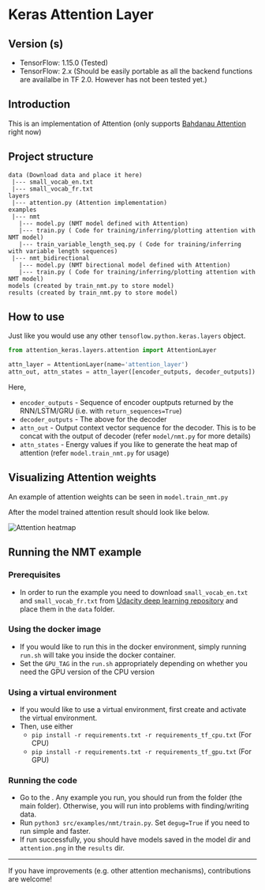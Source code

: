 # Keras Attention Layer

## Version (s)

- TensorFlow: 1.15.0 (Tested)
- TensorFlow: 2.x (Should be easily portable as all the backend functions are availalbe in TF 2.0. However has not been tested yet.)

## Introduction

This is an implementation of Attention (only supports [Bahdanau Attention](https://arxiv.org/pdf/1409.0473.pdf) right now)

## Project structure

```
data (Download data and place it here)
 |--- small_vocab_en.txt
 |--- small_vocab_fr.txt
layers
 |--- attention.py (Attention implementation)
examples
 |--- nmt
   |--- model.py (NMT model defined with Attention)
   |--- train.py ( Code for training/inferring/plotting attention with NMT model)
   |--- train_variable_length_seq.py ( Code for training/inferring with variable length sequences)
 |--- nmt_bidirectional
   |--- model.py (NMT birectional model defined with Attention)
   |--- train.py ( Code for training/inferring/plotting attention with NMT model)
models (created by train_nmt.py to store model)
results (created by train_nmt.py to store model)

```
## How to use

Just like you would use any other `tensoflow.python.keras.layers` object.

```python
from attention_keras.layers.attention import AttentionLayer

attn_layer = AttentionLayer(name='attention_layer')
attn_out, attn_states = attn_layer([encoder_outputs, decoder_outputs])

```

Here,

- `encoder_outputs` - Sequence of encoder ouptputs returned by the RNN/LSTM/GRU (i.e. with `return_sequences=True`)
- `decoder_outputs` - The above for the decoder
- `attn_out` - Output context vector sequence for the decoder. This is to be concat with the output of decoder (refer `model/nmt.py` for more details)
- `attn_states` - Energy values if you like to generate the heat map of attention (refer `model.train_nmt.py` for usage)

## Visualizing Attention weights

An example of attention weights can be seen in `model.train_nmt.py`

After the model trained attention result should look like below.

![Attention heatmap](https://github.com/thushv89/attention_keras/blob/master/results/attention.png)

## Running the NMT example

### Prerequisites
* In order to run the example you need to download `small_vocab_en.txt` and `small_vocab_fr.txt` from [Udacity deep learning repository](https://github.com/udacity/deep-learning/tree/master/language-translation/data) and place them in the `data` folder.

### Using the docker image
* If you would like to run this in the docker environment, simply running `run.sh` will take you inside the docker container.
* Set the `GPU_TAG` in the `run.sh` appropriately depending on whether you need the GPU version of the CPU version

### Using a virtual environment
* If you would like to use a virtual environment, first create and activate the virtual environment. 
* Then, use either 
  * `pip install -r requirements.txt -r requirements_tf_cpu.txt` (For CPU)
  * `pip install -r requirements.txt -r requirements_tf_gpu.txt` (For GPU)
    
### Running the code
* Go to the <project dir>. Any example you run, you should run from the <project dir> folder (the main folder). Otherwise, you will run into problems with finding/writing data.
* Run  `python3 src/examples/nmt/train.py`. Set `degug=True` if you need to run simple and faster.
* If run successfully, you should have models saved in the model dir and `attention.png` in the `results` dir.
___

If you have improvements (e.g. other attention mechanisms), contributions are welcome!